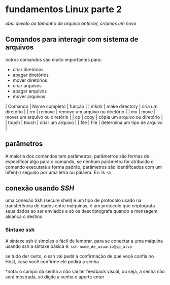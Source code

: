 # fundamentos Linux parte 2

*obs: devido ao tamanho do arquivo anterior, criamos um novo*

## Comandos para interagir com sistema de arquivos 
outros comandos são muito importantes para: 
- criar diretórios
- apagar diretórios
- mover diretórios
- criar arquivos
- apagar arquivos
- mover arquivos

| Comando | Nome completo | função |
| mkdir | make directory | cria um diretório |
| rm | remove | remove um arquivo ou diretório |
| mv | move | mover um arquivo ou diretório |
| cp | copy | cópia um arquivo ou diretório |
| touch | touch | criar um arquivo |
| file | file | determina um tipo de arquivo |
## parâmetros

A maioria dos comandos tem parâmetros, parâmetros são formas de especificar algo para o comando, se nenhum parâmetro for atribuído o comando executará a forma padrão, parâmetros são identificados com um hífen(-) seguido por uma letra ou palavra. Ex: ls -a

## conexão usando *SSH*
uma conexão Ssh (secure shell) é um tipo de protocolo usado na transferência de dados entre máquinas, é um protocolo que criptografa seus dados ao ser enviados e só os descriptografa quando a mensagem alcança o destino

### Sintaxe ssh
A sintaxe ssh é simples e fácil de lembrar. para se conectar a uma máquina usando ssh a sintaxe básica é:
`ssh nome_de_usuario@ip_alvo`

se tudo der certo, o ssh vai pedir a confirmação de que você confia no Host, caso você confirme ele pedirá a senha

*nota: o campo da senha a não vai ter feedback visual, ou seja, a senha não será mostrada, só digite a senha e aperte enter


